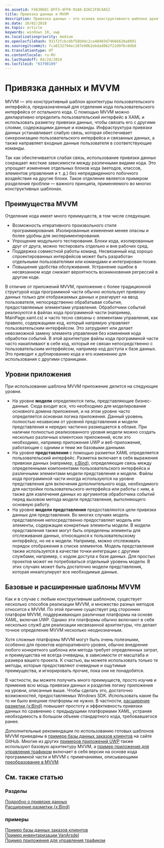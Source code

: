 ```yaml
---
ms.assetid: F46306EC-DFF3-4FF0-91A8-826C1F8C4A52
title: Привязка данных и MVVM
description: Привязка данных — это основа конструктивного шаблона архитектуры пользовательского интерфейса MVVM. Она обеспечивает слабую связь между кодом пользовательского интерфейса и остальным кодом.
ms.date: 10/02/2018
ms.topic: article
keywords: windows 10, uwp
ms.localizationpriority: medium
ms.openlocfilehash: 931f2fcbcdbf58b9dc2ca40403d7466b620a8991
ms.sourcegitcommit: fca0132794ec187e90b2ebdad862f22d9f6c0db8
ms.translationtype: HT
ms.contentlocale: ru-RU
ms.lasthandoff: 04/24/2019
ms.locfileid: "63798109"
---
```

# <a name="data-binding-and-mvvm"></a>Привязка данных и MVVM

MVVM — это конструктивный шаблон архитектуры пользовательского интерфейса, предназначенный для отделения кода пользовательского интерфейса от остального кода. С помощью MVVM можно декларативно определить пользовательский интерфейс в XAML и использовать разметку привязки данных, чтобы связать его с другими слоями, содержащими данные и команды. Инфраструктура привязки данных устанавливает слабую связь, которая обеспечивает синхронизацию пользовательского интерфейса и связанных данных, а также направляет входные данные пользователя в соответствующие команды. 

Так как обеспечивается слабая связь, использование привязки данных сокращает жесткие зависимости между различными видами кода. Это упрощает изменение отдельных блоков кода (методов, классов, элементов управления и т. д.) без непредвиденного побочного воздействия на другие блоки. Такое отделение является примером *разделения проблем* — важного принципа, применяемого во многих конструктивных шаблонах. 

## <a name="benefits-of-mvvm"></a>Преимущества MVVM

Отделение кода имеет много преимуществ, в том числе следующие.

* Возможность итеративного произвольного стиля программирования. Изолированные изменения менее опасны и более удобны для экспериментирования.
* Упрощение модульного тестирования. Блоки кода, изолированные друг от друга, можно тестировать отдельно и вне рабочих сред.
* Поддержка совместной работы команд. Несвязанный код хорошо спроектированных интерфейсов может быть разработан отдельными пользователями или командами и интегрирован позже.
* Повышение удобства обслуживания. Устранение ошибок в несвязанном коде снижает вероятность возникновения регрессий в другом коде.

В отличие от приложений MVVM, приложение с более традиционной структурой кода программной части обычно использует привязку данных только для отображаемых данных и реагирует на ввод пользователя, непосредственно обрабатывая события, предоставляемые элементами управления. Обработчики событий реализуются в файлах кода программной части (например, MainPage.xaml.cs) и часто тесно связаны с элементами управления, как правило, содержащими код, который напрямую управляет пользовательским интерфейсом. Это затрудняет или делает невозможной замену элемента управления без изменения кода обработки событий. В этой архитектуре файлы кода программной части часто накапливают в себе код, который не связан непосредственно с пользовательским интерфейсом, например код доступа к базе данных. Это приводит к дублированию кода и его изменению для использования с другими страницами.

## <a name="app-layers"></a>Уровни приложения

При использовании шаблона MVVM приложение делится на следующие уровни.

* На уровне **модели** определяются типы, представляющие бизнес-данные. Сюда входит все, что необходимо для моделирования основного домена приложения, и на этом уровне часто определяется основная логика приложения. Данный уровень полностью независим от уровней представления и модели представления и нередко частично размещается в облаке. При наличии полностью реализованного уровня модели можно создать несколько различных клиентских приложений, если это необходимо, например приложения UWP и веб-приложения, работающие с одними и теми же базовыми данными.
* На уровне **представления** с помощью разметки XAML определяется пользовательский интерфейс. Разметка включает в себя выражения привязки данных (например, [x:Bind](https://docs.microsoft.com/windows/uwp/xaml-platform/x-bind-markup-extension)), определяющие связь между определенными компонентами пользовательского интерфейса и различными элементами модели представления и модели. Файлы кода программной части иногда используются на уровне представления для включения дополнительного кода, необходимого для настройки пользовательского интерфейса или работы с ним, а также для извлечения данных из аргументов обработчика событий перед вызовом метода модели представления, выполняющего основную работу. 
* На уровне **модели представления** предоставляются цели привязки данных для представления. Во многих случаях модель представления непосредственно предоставляет модель или элементы, содержащие конкретные элементы модели. В модели представления также могут быть определены элементы для отслеживания данных, относящихся к пользовательскому интерфейсу, но не к модели. Например, можно отслеживать порядок отображения в списке элементов. Модель представления также используется в качестве точки интеграции с другими службами, например, с кодом доступа к базе данных. Для простых проектов может не потребоваться отдельный уровень модели. В этих случаях может быть достаточно модели представления, которая инкапсулирует все необходимые данные. 

## <a name="basic-and-advanced-mvvm"></a>Базовые и расширенные шаблоны MVVM

Как и в случае с любым конструктивным шаблоном, существует несколько способов реализации MVVM, и множество разных методов относится к MVVM. По этой причине существует ряд сторонних платформ MVVM, поддерживающих различные платформы на основе XAML, включая UWP. Однако эти платформы обычно включают в себя несколько служб для реализации несвязанной архитектуры, что делает точное определение MVVM несколько неоднозначным. 

Хотя сложные платформы MVVM могут быть очень полезными, особенно для проектов корпоративного уровня, обычно внедрение любого конкретного шаблона или метода требует определенных затрат, и преимущества не всегда очевидны, в зависимости от масштаба и размера вашего проекта. К счастью, вы можете использовать только те методы, которые предоставляют очевидные и ощутимые преимущества, и игнорировать прочие, пока они не понадобятся. 

В частности, вы можете получить много преимуществ, просто изучив и применив всю мощь привязки данных и разделив логику приложения на уровни, описанные выше. Чтобы сделать это, достаточно возможностей, предоставляемых Windows SDK. Использовать какие бы то ни было внешние платформы не нужно. В частности, [расширение разметки {x:Bind}](https://docs.microsoft.com/windows/uwp/xaml-platform/x-bind-markup-extension) повышает простоту и эффективность привязки данных по сравнению с предыдущими платформами XAML, устраняя необходимость в большом объеме стандартного кода, требовавшегося ранее.

Дополнительные рекомендации по использованию готовых шаблонов MVVM приведены в [примере базы данных заказов клиентов](https://github.com/Microsoft/Windows-appsample-customers-orders-database) на сайте GitHub. Многие из других [примеров приложений UWP](https://github.com/Microsoft?q=windows-appsample
) также используют базовую архитектуру MVVM, а [пример приложения для управления трафиком](https://github.com/Microsoft/Windows-appsample-trafficapp) включает в себя версии на основе кода программной части и MVVM с примечаниями, описывающими [преобразование в MVVM](https://github.com/Microsoft/Windows-appsample-trafficapp/blob/MVVM/MVVM.md). 

## <a name="see-also"></a>См. также статью

### <a name="topics"></a>Разделы

[Подробно о привязке данных](https://docs.microsoft.com/windows/uwp/data-binding/data-binding-in-depth)  
[Расширение разметки {x:Bind}](https://docs.microsoft.com/windows/uwp/xaml-platform/x-bind-markup-extension)  

### <a name="samples"></a>примеры

[Пример базы данных заказов клиентов](https://github.com/Microsoft/Windows-appsample-customers-orders-database)  
[Пример инвентаризации VanArsdel](https://github.com/Microsoft/InventorySample)  
[Пример приложения для управления трафиком](https://github.com/Microsoft/Windows-appsample-trafficapp)  
